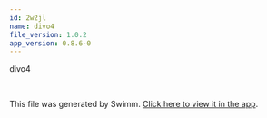 ```yaml
---
id: 2w2jl
name: divo4
file_version: 1.0.2
app_version: 0.8.6-0
---
```


divo4

<br/>

This file was generated by Swimm. [Click here to view it in the app](https://swimm-web-app.web.app/repos/Z2l0aHViJTNBJTNBdGVzdC1naXRodWItYXBwJTNBJTNBc3dpbW1pbw==/docs/2w2jl).